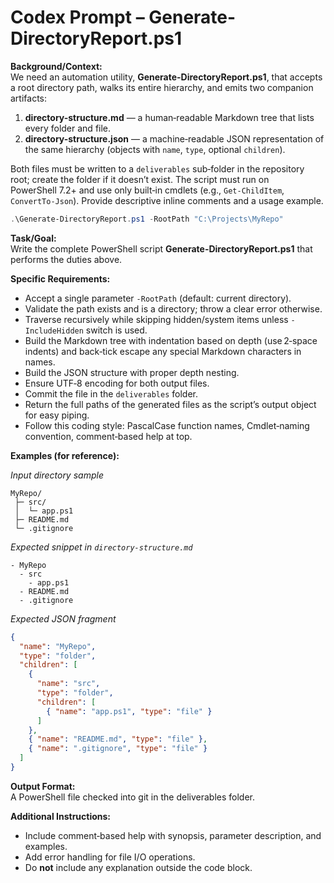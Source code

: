 
# Codex Prompt – Generate-DirectoryReport.ps1

**Background/Context:**  
We need an automation utility, **Generate-DirectoryReport.ps1**, that accepts a root directory path, walks its entire hierarchy, and emits two companion artifacts:  

1. **directory-structure.md** — a human‑readable Markdown tree that lists every folder and file.  
2. **directory-structure.json** — a machine‑readable JSON representation of the same hierarchy (objects with `name`, `type`, optional `children`).  

Both files must be written to a `deliverables` sub‑folder in the repository root; create the folder if it doesn’t exist. The script must run on PowerShell 7.2+ and use only built‑in cmdlets (e.g., `Get-ChildItem`, `ConvertTo-Json`). Provide descriptive inline comments and a usage example.

```powershell
.\Generate-DirectoryReport.ps1 -RootPath "C:\Projects\MyRepo"
```

**Task/Goal:**  
Write the complete PowerShell script **Generate-DirectoryReport.ps1** that performs the duties above.

**Specific Requirements:**  
- Accept a single parameter `-RootPath` (default: current directory).  
- Validate the path exists and is a directory; throw a clear error otherwise.  
- Traverse recursively while skipping hidden/system items unless `-IncludeHidden` switch is used.  
- Build the Markdown tree with indentation based on depth (use 2‑space indents) and back‑tick escape any special Markdown characters in names.  
- Build the JSON structure with proper depth nesting.  
- Ensure UTF‑8 encoding for both output files.  
- Commit the file in the `deliverables` folder.  
- Return the full paths of the generated files as the script’s output object for easy piping.  
- Follow this coding style: PascalCase function names, Cmdlet‑naming convention, comment‑based help at top.

**Examples (for reference):**

_Input directory sample_

```
MyRepo/
 ├─ src/
 │  └─ app.ps1
 ├─ README.md
 └─ .gitignore
```

_Expected snippet in `directory-structure.md`_

```
- MyRepo
  - src
    - app.ps1
  - README.md
  - .gitignore
```

_Expected JSON fragment_

```json
{
  "name": "MyRepo",
  "type": "folder",
  "children": [
    {
      "name": "src",
      "type": "folder",
      "children": [
        { "name": "app.ps1", "type": "file" }
      ]
    },
    { "name": "README.md", "type": "file" },
    { "name": ".gitignore", "type": "file" }
  ]
}
```

**Output Format:**  
A PowerShell file checked into git in the deliverables folder.

**Additional Instructions:**  
- Include comment‑based help with synopsis, parameter description, and examples.  
- Add error handling for file I/O operations.  
- Do **not** include any explanation outside the code block.
